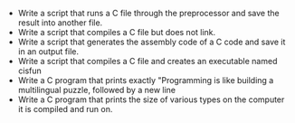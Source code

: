 - Write a script that runs a C file through the preprocessor and save the result into another file.
- Write a script that compiles a C file but does not link.
- Write a script that generates the assembly code of a C code and save it in an output file.
- Write a script that compiles a C file and creates an executable named cisfun
- Write a C program that prints exactly "Programming is like building a multilingual puzzle, followed by a new line
- Write a C program that prints the size of various types on the computer it is compiled and run on.